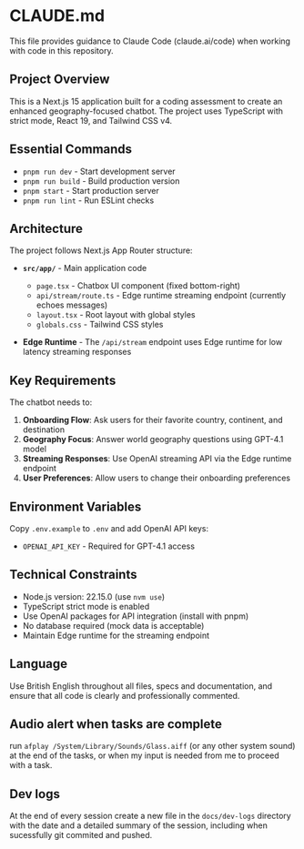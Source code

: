 # CLAUDE.md

This file provides guidance to Claude Code (claude.ai/code) when working with code in this repository.

## Project Overview

This is a Next.js 15 application built for a coding assessment to create an enhanced geography-focused chatbot. The project uses TypeScript with strict mode, React 19, and Tailwind CSS v4.

## Essential Commands

- `pnpm run dev` - Start development server
- `pnpm run build` - Build production version
- `pnpm start` - Start production server
- `pnpm run lint` - Run ESLint checks

## Architecture

The project follows Next.js App Router structure:

- **`src/app/`** - Main application code

  - `page.tsx` - Chatbox UI component (fixed bottom-right)
  - `api/stream/route.ts` - Edge runtime streaming endpoint (currently echoes messages)
  - `layout.tsx` - Root layout with global styles
  - `globals.css` - Tailwind CSS styles

- **Edge Runtime** - The `/api/stream` endpoint uses Edge runtime for low latency streaming responses

## Key Requirements

The chatbot needs to:

1. **Onboarding Flow**: Ask users for their favorite country, continent, and destination
2. **Geography Focus**: Answer world geography questions using GPT-4.1 model
3. **Streaming Responses**: Use OpenAI streaming API via the Edge runtime endpoint
4. **User Preferences**: Allow users to change their onboarding preferences

## Environment Variables

Copy `.env.example` to `.env` and add OpenAI API keys:

- `OPENAI_API_KEY` - Required for GPT-4.1 access

## Technical Constraints

- Node.js version: 22.15.0 (use `nvm use`)
- TypeScript strict mode is enabled
- Use OpenAI packages for API integration (install with pnpm)
- No database required (mock data is acceptable)
- Maintain Edge runtime for the streaming endpoint

## Language

Use British English throughout all files, specs and documentation, and ensure that all code is clearly and professionally commented.

## Audio alert when tasks are complete

run `afplay /System/Library/Sounds/Glass.aiff` (or any other system sound) at the end of the tasks, or when my input is needed from me to proceed with a task.

## Dev logs

At the end of every session create a new file in the `docs/dev-logs` directory with the date and a detailed summary of the session, including when sucessfully git commited and pushed.
